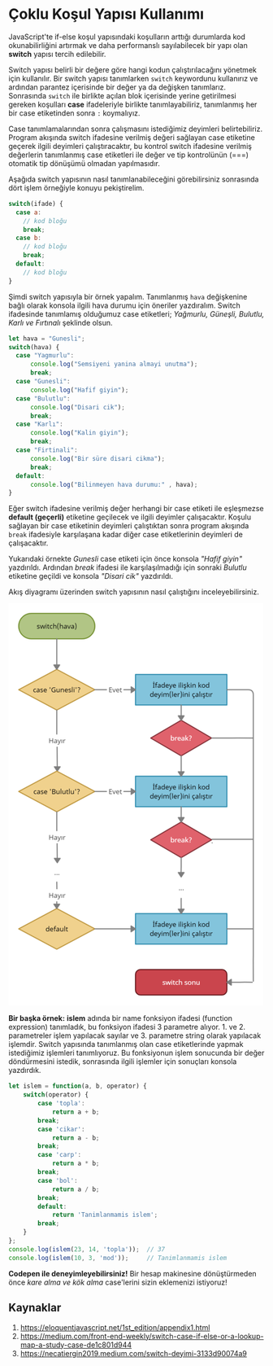 # Çoklu Koşul Yapısı Kullanımı
JavaScript'te if-else koşul yapısındaki koşulların arttığı durumlarda kod okunabilirliğini artırmak ve daha performanslı sayılabilecek bir yapı olan **switch** yapısı tercih edilebilir.

Switch yapısı belirli bir değere göre hangi kodun çalıştırılacağını yönetmek için kullanılır. Bir switch yapısı tanımlarken `switch` keywordunu kullanırız ve ardından parantez içerisinde bir değer ya da değişken tanımlarız. Sonrasında `switch` ile birlikte açılan blok içerisinde yerine getirilmesi gereken koşulları **case** ifadeleriyle birlikte tanımlayabiliriz, tanımlanmış her bir case etiketinden sonra `:` koymalıyız. 

Case tanımlamalarından sonra çalışmasını istediğimiz deyimleri belirtebiliriz. Program akışında switch ifadesine verilmiş değeri sağlayan case etiketine geçerek ilgili deyimleri çalıştıracaktır, bu kontrol switch ifadesine verilmiş değerlerin tanımlanmış case etiketleri ile değer ve tip kontrolünün (===) otomatik tip dönüşümü olmadan yapılmasıdır. 

Aşağıda switch yapısının nasıl tanımlanabileceğini görebilirsiniz sonrasında dört işlem örneğiyle konuyu pekiştirelim.

```javascript
switch(ifade) {
  case a:
    // kod bloğu
    break;
  case b:
    // kod bloğu
    break;
  default:
    // kod bloğu
}
```

Şimdi switch yapısıyla bir örnek yapalım. Tanımlanmış `hava` değişkenine bağlı olarak konsola ilgili hava durumu için öneriler yazdıralım. Switch ifadesinde tanımlamış olduğumuz case etiketleri; *Yağmurlu, Güneşli, Bulutlu, Karlı ve Fırtınalı* şeklinde olsun.

```javascript
let hava = "Gunesli";
switch(hava) {
  case "Yagmurlu":
      console.log("Semsiyeni yanina almayi unutma");
      break;
  case "Gunesli":
      console.log("Hafif giyin");
  case "Bulutlu":
      console.log("Disari cik");
      break;
  case "Karlı":
      console.log("Kalin giyin");
      break;
  case "Firtinali":
      console.log("Bir süre disari cikma");
      break;
  default:
      console.log("Bilinmeyen hava durumu:" , hava);
}
```
Eğer switch ifadesine verilmiş değer herhangi bir case etiketi ile eşleşmezse **default (geçerli)** etiketine geçilecek ve ilgili deyimler çalışacaktır. 
Koşulu sağlayan bir case etiketinin deyimleri çalıştıktan sonra program akışında `break` ifadesiyle karşılaşana kadar diğer case etiketlerinin deyimleri de çalışacaktır. 

Yukarıdaki örnekte *Gunesli* case etiketi için önce konsola *"Hafif giyin"* yazdırıldı. Ardından *break* ifadesi ile karşılaşılmadığı için sonraki *Bulutlu* etiketine geçildi ve konsola *"Disari cik"* yazdırıldı.

Akış diyagramı üzerinden switch yapısının nasıl çalıştığını inceleyebilirsiniz.

![Switch Akış Diyagramı](https://raw.githubusercontent.com/Kodluyoruz/taskforce/main/javascript/javascript-temel/coklu-kosul-yapisi-kullanimi/figures/switch-akis-diyagrami.png)

**Bir başka örnek:**
**islem** adında bir name fonksiyon ifadesi (function expression) tanımladık, bu fonksiyon ifadesi 3 parametre alıyor. 1. ve 2. parametreler işlem yapılacak sayılar ve 3. parametre string olarak yapılacak işlemdir. Switch yapısında tanımlanmış olan case etiketlerinde yapmak istediğimiz işlemleri tanımlıyoruz. Bu fonksiyonun işlem sonucunda bir değer döndürmesini istedik, sonrasında ilgili işlemler için sonuçları konsola yazdırdık.

```javascript
let islem = function(a, b, operator) {
    switch(operator) {
        case 'topla':
            return a + b;
        break;
        case 'cikar':
            return a - b;
        break;
        case 'carp':
            return a * b;
        break;
        case 'bol':
            return a / b;
        break;
        default:
            return 'Tanimlanmamis islem';
        break;
    }
};
console.log(islem(23, 14, 'topla'));  // 37
console.log(islem(10, 3, 'mod'));     // Tanimlanmamis islem
```

**Codepen ile deneyimleyebilirsiniz!** Bir hesap makinesine dönüştürmeden önce *kare alma ve kök alma* case'lerini sizin eklemenizi istiyoruz!



## Kaynaklar

1. https://eloquentjavascript.net/1st_edition/appendix1.html
2. https://medium.com/front-end-weekly/switch-case-if-else-or-a-lookup-map-a-study-case-de1c801d944
3. https://necatiergin2019.medium.com/switch-deyimi-3133d90074a9